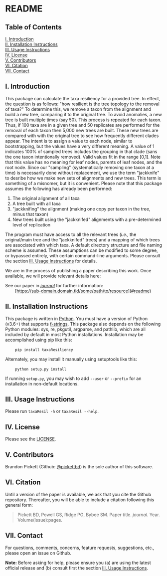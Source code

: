 # README

## Table of Contents
   [I. Introduction](#i-introduction)<br>
  [II. Installation Instructions](#ii-installation-instructions)<br>
 [III. Usage Instructions](#iii-usage-instructions)<br>
  [IV. License](#iv-license)<br>
  [V. Contributors](#v-contributors)<br>
 [VI. Citation](#vi-citation)<br>
[VII. Contact](#vii-contact)


## I. Introduction
This package can calculate the taxa resiliency for a provided tree. In effect, the question is as follows: "how resilient is the tree topology to the removal of taxa?" To determine this, we remove a taxon from the alignment and build a new tree, comparing it to the original tree. To avoid anomalies, a new tree is built multiple times (say 50). This process is repeated for each taxon. Thus, if 100 taxa are in a given tree and 50 replicates are performed for the removal of each taxon then 5,000
new trees are built. These new trees are compared with with the original tree
to see how frequently different clades appear.
The intent is to assign a value to each node, similar to bootstrapping, but the values have a very different meaning. A value of 1 indicates 100% of sampled trees includes the grouping in that clade (sans the one taxon intentionally removed). Valid values fit in the range [0,1]. Note that this value has no meaning for leaf nodes, parents of
leaf nodes, and the root node. Since our "sampling" (systematically removing
one taxon at a time) is  necessarily done without replacement, we use the
term "jackknife" to desribe how we make new sets of alignments and new trees. This term is something of a misnomer, but it is convenient.
Please note that this package assumes the following has already been performed:

1. The original alignment of all taxa
2. A tree built with all taxa
3. "jackknifing" the alignment (making one copy per taxon in the tree, minus that taxon)
4. New trees built using the "jackknifed" alignments with a pre-determined level of replication

The program must have access to all the relevant trees (_i.e._, the original/main
tree and the "jackknifed" trees) and a mapping of which trees are associated
with which taxa. A default directory structure and file naming scheme is assumed.
These assumptions can be modified to some degree, or bypassed entirely, with
certain command-line arguments. Please consult the section [III. Usage
Instructions](#iii-usage-instructions) for details.

We are in the process of publishing a paper describing this work. Once
available, we will provide relevant details here:

See our paper in [_journal_](#readme) for further information:<br>
<span>&nbsp;&nbsp;&nbsp;&nbsp;&nbsp;&nbsp;&nbsp;&nbsp;</span>[https://sub-domain.domain.tld/some/path/to/resource](#readme)


## II. Installation Instructions
This package is written in [Python](https://www.python.org). You must have a version of Python (v3.6+) that supports [f-strings](https://docs.python.org/3/reference/lexical_analysis.html#f-strings). This package also depends on the following Python modules: sys, re, pkgutil, argparse, and pathlib, which are all included by default in most Python installations. Installation may be accomplished using pip like this:

<span>&nbsp;&nbsp;&nbsp;&nbsp;&nbsp;&nbsp;&nbsp;&nbsp;</span>`pip install taxaResiliency`

Alternately, you may install it manually using setuptools like this:

<span>&nbsp;&nbsp;&nbsp;&nbsp;&nbsp;&nbsp;&nbsp;&nbsp;</span>`python setup.py install`

If running `setup.py`, you may wish to add `--user` or `--prefix` for an
installation in non-default locations.

## III. Usage Instructions
Please run `taxaResil -h` or `taxaResil --help`.


## IV. License
Please see the [LICENSE](https://github.com/pickettbd/taxonResiliency/blob/master/LICENSE).


## V. Contributors
Brandon Pickett (Github: [@pickettbd](https://github.com/pickettbd)) is the sole author of this software.


## VI. Citation
Until a version of the paper is available, we ask that you cite the Github
repository. Thereafter, you will be able to include a citation following
this general form:

> Pickett BD, Powell GS, Ridge PG, Bybee SM. Paper title. _journal_. Year. Volume(Issue):pages.


## VII. Contact
For questions, comments, concerns, feature requests, suggestions, etc., please
open an issue on Github.

**Note:** Before asking for help, please ensure you (a) are using the latest
official release and (b) consult first the section [III. Usage Instructions](#iii-usage-instructions).

